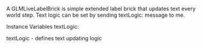A GLMLiveLabelBrick is simple extended label brick that updates text every world step. Text logic can be set by sending textLogic: message to me.Instance Variables	textLogic:		<BlockClosure>textLogic	- defines text updating logic